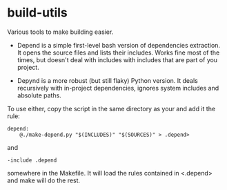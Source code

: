 # build-utils
Various tools to make building easier.

* Depend is a simple first-level bash version of dependencies extraction. It opens the source files and lists their includes. Works fine most of the times, but doesn't deal with includes with includes that are part of you project.

* Depynd is a more robust (but still flaky) Python version. It deals recursively with in-project dependencies, ignores system includes and absolute paths.

To use either, copy the script in the same directory as your <Makefile> and add it the rule:

```
depend:
	@./make-depend.py "$(INCLUDES)" "$(SOURCES)" > .depend>
```

and

```
-include .depend
```

somewhere in the Makefile. It will load the rules contained in <.depend> and make will do the rest.
